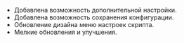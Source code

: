 - Добавлена возможность дополнительной настройки.
- Добавлена возможность сохранения конфигурации.
- Обновление дизайна меню настроек скрипта.
- Мелкие обновления и улучшения.
